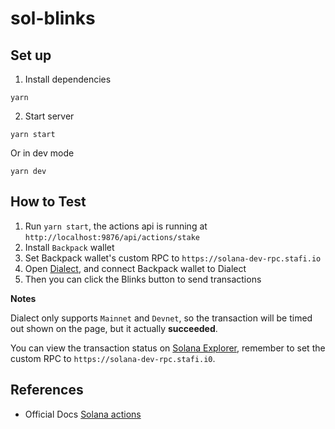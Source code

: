 # sol-blinks

## Set up

1. Install dependencies

```
yarn
```

2. Start server

```
yarn start
```

Or in dev mode

```
yarn dev
```

## How to Test

1. Run `yarn start`, the actions api is running at `http://localhost:9876/api/actions/stake`
2. Install `Backpack` wallet
3. Set Backpack wallet's custom RPC to `https://solana-dev-rpc.stafi.io`
4. Open [Dialect](https://dial.to/developer?url=http%3A%2F%2Flocalhost%3A9876%2Fapi%2Factions%2Fstake&cluster=mainnet), and connect Backpack wallet to Dialect
5. Then you can click the Blinks button to send transactions

**Notes**

Dialect only supports `Mainnet` and `Devnet`, so the transaction will be timed out shown on the page, but it actually **succeeded**.

You can view the transaction status on [Solana Explorer](https://explorer.solana.com), remember to set the custom RPC to `https://solana-dev-rpc.stafi.i0`.

## References

- Official Docs [Solana actions](https://solana.com/docs/advanced/actions)
